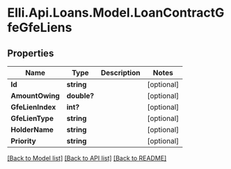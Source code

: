 # Elli.Api.Loans.Model.LoanContractGfeGfeLiens
## Properties

Name | Type | Description | Notes
------------ | ------------- | ------------- | -------------
**Id** | **string** |  | [optional] 
**AmountOwing** | **double?** |  | [optional] 
**GfeLienIndex** | **int?** |  | [optional] 
**GfeLienType** | **string** |  | [optional] 
**HolderName** | **string** |  | [optional] 
**Priority** | **string** |  | [optional] 

[[Back to Model list]](../README.md#documentation-for-models) [[Back to API list]](../README.md#documentation-for-api-endpoints) [[Back to README]](../README.md)

